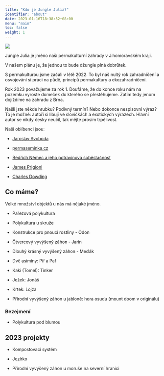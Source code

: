 ```yaml
---
title: "Kdo je Jungle Julia?"
identifier: "about"
date: 2023-01-16T18:38:52+08:00
menu: "main"
toc: false
weight: 1
---
```


<img class="center" src="/image/jungle-julia-logo.png" />

Jungle Julia je jméno naší permakulturní zahrady v Jihomoravském kraji.

<!--more-->

V našem plánu je, že jednou to bude džungle plná dobrůtek.

S permakulturou jsme začali v létě 2022. To byl náš nultý rok zahradničení a
osvojování si práci na půdě, principů permakultury a ekozahradničení.

Rok 2023 považujeme za rok 1. Doufáme, že do konce roku nám na pozemku vyroste
domeček do kterého se přestěhujeme. Zatím tedy jenom dojíždíme na zahradu z
Brna.

Našli jste někde hrubku? Podivný termín? Nebo dokonce nespisovní výraz? To je
možné: autoři si libují ve slovíčkách a exotických výrazech. Hlavní autor se
nikdy česky neučil, tak mějte prosím trpělivost.

Naši oblíbenci jsou:

* [Jaroslav Svoboda](http://www.ekozahrady.com/)

* [permaseminka.cz](https://permaseminka.cz/)

* [Bedřich Němec a jeho potravinová soběstačnost](http://potravinovasobestacnost.cz/)

* [James Prigioni](https://www.youtube.com/channel/UC9V_-gqJsZNOy4v_HqbRz3w)

* [Charles Dowding](https://charlesdowding.co.uk/)

## Co máme?

Velké množství objektů u nás má nějaké jméno.

* Pařezová polykultura

* Polykultura u skruže

* Konstrukce pro pnoucí rostliny - Odon

* Čtvercový vyvýšený záhon - Jarin

* Dlouhý krásný vyvýšený záhon - Meďák

* Dvě asimíny: Pif a Paf

* Kaki (Tomel): Tinker

* Ježek: Jonáš

* Krtek: Lojza

* Přírodní vyvýšený záhon u jabloně: hora osudu (mount doom v originálu)

### Bezejmení

* Polykultura pod blumou

## 2023 projekty

* Kompostovací systém

* Jezírko

* Přírodní vyvýšený záhon u moruše na severní hranici
